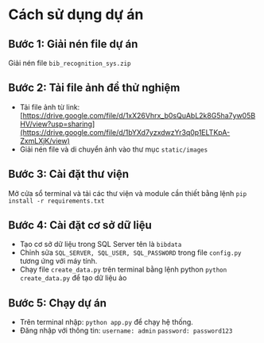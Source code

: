 # Cách sử dụng dự án
## Bước 1: Giải nén file dự án
Giải nén file `bib_recognition_sys.zip`

## Bước 2: Tải file ảnh để thử nghiệm
- Tải file ảnh từ link: [https://drive.google.com/file/d/1xX26Vhrx_b0sQuAbL2k8G5ha7yw05BHV/view?usp=sharing](https://drive.google.com/file/d/1bYXd7yzxdwzYr3q0p1ELTKpA-ZxmLXjK/view)
- Giải nén file và di chuyển ảnh vào thư mục `static/images` 

## Bước 3: Cài đặt thư viện
Mở cửa sổ terminal và tải các thư viện và module cần thiết bằng lệnh `pip install -r requirements.txt`

## Bước 4: Cài đặt cơ sở dữ liệu
- Tạo cơ sở dữ liệu trong SQL Server tên là `bibdata`
- Chỉnh sửa `SQL_SERVER, SQL_USER, SQL_PASSWORD` trong file `config.py` tương ứng với máy tính.
- Chạy file `create_data.py` trên terminal bằng lệnh python `python create_data.py` để tạo dữ liệu ảo

## Bước 5: Chạy dự án
- Trên terminal nhập: `python app.py` để chạy hệ thống.
- Đăng nhập với thông tin:
`username: admin`
`password: password123`
